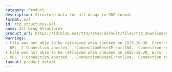 ```yaml
---
category: Product
description: Structure data for all drugs in SDF format
format: sdf
id: ttd.structures-all
name: All Drug Structures
product_url: https://idrblab.net/ttd/sites/default/files/ttd_download/P3-01-Drug_structure.sdf
warnings:
- File was not able to be retrieved when checked on 2025-10-30_ Error connecting to
  URL_ ('Connection aborted.', ConnectionResetError(104, 'Connection reset by peer'))
- File was not able to be retrieved when checked on 2025-10-29_ Error connecting to
  URL_ ('Connection aborted.', ConnectionResetError(104, 'Connection reset by peer'))
layout: product_detail
---
```

